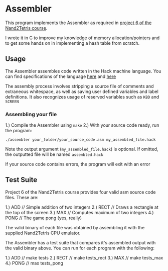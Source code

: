# Assembler

This program implements the Assembler as required in [project 6 of the Nand2Tetris course](https://www.nand2tetris.org/course). 

I wrote it in C to improve my knowledge of memory allocation/pointers and to get some hands on in implementing a hash table from scratch. 

## Usage

The Assembler assembles code written in the Hack machine language. You can find specifications of the language [here](https://zhangruochi.com/Machine-Language/2019/09/22/#the-hack-language-specification) and [here](http://lemmingapex.github.io/ElementsOfComputingSystems/projects/project04/chapter%2004.pdf)

The assembly process involves stripping a source file of comments and extraneous whitespace, as well as saving user defined variables and label definitions. It also recognizes usage of reserved variables such as `KBD` and `SCREEN`

### Assembling your file

1.) Compile the Assembler using `make`
2.) With your source code ready, run the program:

`./assembler your_folder/your_source_code.asm my_assembled_file.hack`

Note the output argument (`my_assembled_file.hack`) is optional. If omitted, the outputted file will be named `assembled.hack`

If your source code contains errors, the program will exit with an error

## Test Suite

Project 6 of the Nand2Tetris course provides four valid asm source code files. These are:

1.) ADD   // Simple addition of two integers
2.) RECT  // Draws a rectangle at the top of the screen
3.) MAX   // Computes maximum of two integers
4.) PONG  // The game pong (yes, really)

The valid binary of each file was obtained by assembling it with the supplied Nand2Tetris CPU emulator.

The Assembler has a test suite that compares it's assembled output with the valid binary above. You can run for each program with the following:

1.) ADD   // make tests
2.) RECT  // make tests_rect
3.) MAX   // make tests_max
4.) PONG  // max tests_pong

